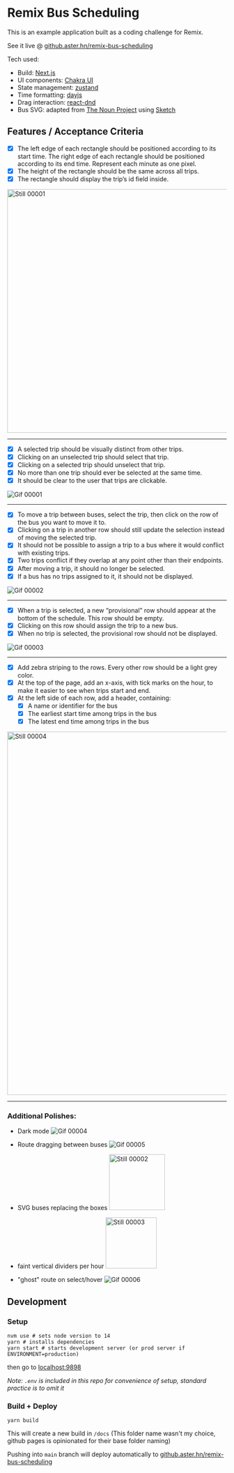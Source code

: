# Remix Bus Scheduling

This is an example application built as a coding challenge for Remix.

See it live @ [github.aster.hn/remix-bus-scheduling](https://github.aster.hn/remix-bus-scheduling)

Tech used:

- Build: [Next.js](https://nextjs.org/)
- UI components: [Chakra UI](https://v0.chakra-ui.com/)
- State management: [zustand](https://zustand.surge.sh/)
- Time formatting: [dayjs](https://day.js.org/)
- Drag interaction: [react-dnd](https://react-dnd.github.io/react-dnd/about)
- Bus SVG: adapted from [The Noun Project](https://thenounproject.com/) using [Sketch](https://www.sketch.com/)

## Features / Acceptance Criteria

- [x] The left edge of each rectangle should be positioned according to its start time. The right edge of each rectangle should be positioned according to its end time. Represent each minute as one pixel.
- [x] The height of the rectangle should be the same across all trips.
- [x] The rectangle should display the trip’s id field inside.

<img width="559" alt="Still 00001" src="https://user-images.githubusercontent.com/679178/123076822-53590a00-d3ce-11eb-9c27-85c40cc92d0e.png">

---

- [x] A selected trip should be visually distinct from other trips.
- [x] Clicking on an unselected trip should select that trip.
- [x] Clicking on a selected trip should unselect that trip.
- [x] No more than one trip should ever be selected at the same time.
- [x] It should be clear to the user that trips are clickable.

![Gif 00001](https://user-images.githubusercontent.com/679178/123076807-4fc58300-d3ce-11eb-8e8c-2e7763af746a.gif)

---

- [x] To move a trip between buses, select the trip, then click on the row of the bus you want to move it to.
- [x] Clicking on a trip in another row should still update the selection instead of moving the selected trip.
- [x] It should not be possible to assign a trip to a bus where it would conflict with existing trips.
- [x] Two trips conflict if they overlap at any point other than their endpoints.
- [x] After moving a trip, it should no longer be selected.
- [x] If a bus has no trips assigned to it, it should not be displayed.

![Gif 00002](https://user-images.githubusercontent.com/679178/123076808-505e1980-d3ce-11eb-8df8-826fc73f4cc2.gif)

---

- [x] When a trip is selected, a new “provisional” row should appear at the bottom of the schedule. This row should be empty.
- [x] Clicking on this row should assign the trip to a new bus.
- [x] When no trip is selected, the provisional row should not be displayed.

![Gif 00003](https://user-images.githubusercontent.com/679178/123076813-50f6b000-d3ce-11eb-8654-df9b06e688f1.gif)

---

- [x] Add zebra striping to the rows. Every other row should be a light grey color.
- [x] At the top of the page, add an x-axis, with tick marks on the hour, to make it easier to see when trips start and end.
- [x] At the left side of each row, add a header, containing:
  - [x] A name or identifier for the bus
  - [x] The earliest start time among trips in the bus
  - [x] The latest end time among trips in the bus

<img width="834" alt="Still 00004" src="https://user-images.githubusercontent.com/679178/123076825-53f1a080-d3ce-11eb-9480-369631623239.png">

---

### Additional Polishes:

- Dark mode
  ![Gif 00004](https://user-images.githubusercontent.com/679178/123076815-50f6b000-d3ce-11eb-80f4-db4643c09b3f.gif)

- Route dragging between buses
  ![Gif 00005](https://user-images.githubusercontent.com/679178/123076820-52c07380-d3ce-11eb-8227-86f432f24015.gif)

- SVG buses replacing the boxes
  <img width="128" alt="Still 00002" src="https://user-images.githubusercontent.com/679178/123076823-53f1a080-d3ce-11eb-8654-6f4a6cafd52a.png">

- faint vertical dividers per hour
  <img width="117" alt="Still 00003" src="https://user-images.githubusercontent.com/679178/123076824-53f1a080-d3ce-11eb-9209-12c05aff02b3.png">

- "ghost" route on select/hover
  ![Gif 00006](https://user-images.githubusercontent.com/679178/123076799-4e945600-d3ce-11eb-866a-8d8ef2c18ede.gif)

## Development

### Setup

```
nvm use # sets node version to 14
yarn # installs dependencies
yarn start # starts development server (or prod server if ENVIRONMENT=production)
```

then go to [localhost:9898](http://localhost:9898)

_Note: `.env` is included in this repo for convenience of setup, standard practice is to omit it_

### Build + Deploy

```
yarn build
```

This will create a new build in `/docs` (This folder name wasn't my choice, github pages is opinionated for their base folder naming)

Pushing into `main` branch will deploy automatically to [github.aster.hn/remix-bus-scheduling](https://github.aster.hn/remix-bus-scheduling)
